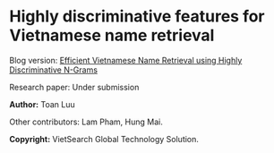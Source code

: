# Highly discriminative features for Vietnamese name retrieval


Blog version: [Efficient Vietnamese Name Retrieval using Highly Discriminative N-Grams](https://toanluu.github.io/vietname/)

Research paper: Under submission 

**Author:** Toan Luu

Other contributors: Lam Pham, Hung Mai.

**Copyright:** VietSearch Global Technology Solution.



